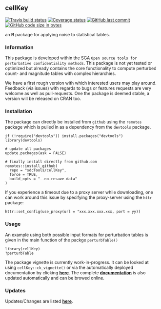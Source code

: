 
## cellKey

[![Travis build
status](https://travis-ci.org/sdcTools/cellKey.svg?branch=master)](https://travis-ci.org/sdcTools/cellKey)
[![Coverage
status](https://codecov.io/gh/sdcTools/cellKey/branch/master/graph/badge.svg)](https://codecov.io/github/sdcTools/cellKey?branch=master)
[![GitHub last
commit](https://img.shields.io/github/last-commit/sdcTools/cellKey.svg?logo=github)](https://github.com/sdcTools/cellKey/commits/master)
[![GitHub code size in
bytes](https://img.shields.io/github/languages/code-size/sdcTools/cellKey.svg?logo=github)](https://github.com/sdcTools/cellKey)

an **R** package for applying noise to statistical tables.

### Information

This package is developed within the SGA `Open source tools for
perturbative confidentiality methods`. This package is not yet tested or
optimized but already contains the core functionality to compute
perturbed count- and magnitude tables with complex hierarchies.

We have a first rough version with which interested users may play
around. Feedback (via issues) with regards to bugs or features requests
are very welcome as well as pull-requests. One the package is deemed
stable, a version will be released on CRAN too.

### Installation

The package can directly be installed from `github` using the `remotes`
package which is pulled in as a dependency from the `devtools` package.

    if (!require("devtools")) install.packages("devtools")
    library(devtools)
    
    # update all packages
    update.packages(ask = FALSE)
    
    # finally install directly from github.com
    remotes::install_github(
      repo = "sdcTools/cellKey", 
      force = TRUE, 
      build_opts = "--no-resave-data"
    )

If you experience a timeout due to a proxy server while downloading, one
can work around this issue by specifying the proxy-server using the
`httr` package:

    httr::set_config(use_proxy(url = "xxx.xxx.xxx.xxx, port = yy))

### Usage

An example using both possible input formats for perturbation tables is
given in the main function of the packge `perturbTable()`

    library(cellKey)
    ?perturbTable

The package vignette is currently work-in-progress. It can be looked at
using `cellKey::ck_vignette()` or via the automatically deployed
documentation by clicking
[**here**](https://sdctools.github.io/cellKey/articles/introduction.html).
The complete [**documentation**](https://sdctools.github.io/cellKey/) is
also updated automatically and can be browed online.

### Updates

Updates/Changes are listed
[**here**](https://sdcTools.github.io/cellKey/news/index.html).
